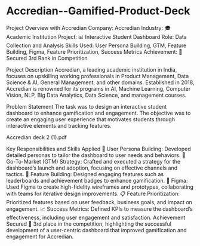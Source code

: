 # Accredian--Gamified-Product-Deck
Project Overview with Accredian
Company: Accredian
Industry: 🎓 Academic Institution
Project: 📊 Interactive Student Dashboard
Role: Data Collection and Analysis
Skills Used: User Persona Building, GTM, Feature Building, Figma, Feature Prioritization, Success Metrics
Achievement: 🥉 Secured 3rd Rank in Competition

Project Description
Accredian, a leading academic institution in India, focuses on upskilling working professionals in Product Management, Data Science & AI, General Management, and other domains. Established in 2018, Accredian is renowned for its programs in AI, Machine Learning, Computer Vision, NLP, Big Data Analytics, Data Science, and management courses.

Problem Statement
The task was to design an interactive student dashboard to enhance gamification and engagement. The objective was to create an engaging user experience that motivates students through interactive elements and tracking features.

Accredian deck 2 (1).pdf

Key Responsibilities and Skills Applied
👥 User Persona Building: Developed detailed personas to tailor the dashboard to user needs and behaviors.
🚀 Go-To-Market (GTM) Strategy: Crafted and executed a strategy for the dashboard’s launch and adoption, focusing on effective channels and tactics.
🔧 Feature Building: Designed engaging features such as leaderboards and achievement badges to enhance gamification.
🎨 Figma: Used Figma to create high-fidelity wireframes and prototypes, collaborating with teams for iterative design improvements.
📋 Feature Prioritization: Prioritized features based on user feedback, business goals, and impact on engagement.
📈 Success Metrics: Defined KPIs to measure the dashboard’s effectiveness, including user engagement and satisfaction.
Achievement
Secured 🥉 3rd place in the competition, highlighting the successful development of a user-centric dashboard that improved gamification and engagement for Accredian.
